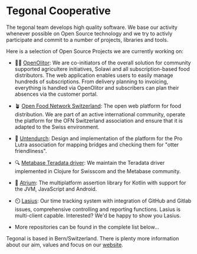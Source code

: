 # Tegonal Cooperative

The tegonal team develops high quality software. We base our activity whenever possible on Open Source technology and we try to activly participate and commit to a number of projects, libraries and tools. 

Here is a selection of Open Source Projects we are currently working on:

- 👩‍🌾 [OpenOlitor](https://github.com/openolitor): We are co-initiators of the overall solution for community supported agricultere initiatives, Solawi and all subscription-based food distributors. The web application enables users to easily manage hundreds of subscriptions. From delivery planning to invoicing, everything is handled via OpenOlitor and subscribers can plan their absences via the customer portal.

- 🪴 [Open Food Network Switzerland](https://www.openfoodswitzerland.ch): The open web platform for food distribution. We are part of an active international community, operate the platform for the OFN Switzerland association and ensure that it is adapted to the Swiss environment.

- 🦦 [Untendurch](https://github.com/prolutra/untendurch): Design and implementation of the platform for the Pro Lutra association for mapping bridges and checking them for "otter friendliness".

- 🔍 [Metabase Teradata driver](https://github.com/swisscom-bigdata/metabase-teradata-driver): We maintain the Teradata driver implemented in Clojure for Swisscom and the Metabase community.

- 🎯 [Atrium](https://github.com/robstoll/atrium): The multiplatform assertion library for Kotlin with support for the JVM, JavaScript and Android.

- ⏲️ [Lasius](https://github.com/tegonal/lasius): Our time tracking system with integration of GitHub and Gitlab issues, comprehensive controlling and reporting functions. Lasius is multi-client capable. Interested? We'd be happy to show you Lasius.

- More repositories can be found in the complete list below...

Tegonal is based in Bern/Switzerland. There is plenty more information about our aim, values and focus on our [website](https://tegonal.com).
